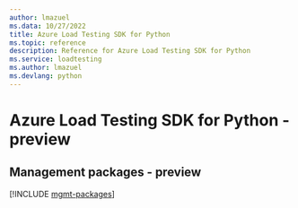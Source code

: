 ```yaml
---
author: lmazuel
ms.data: 10/27/2022
title: Azure Load Testing SDK for Python
ms.topic: reference
description: Reference for Azure Load Testing SDK for Python
ms.service: loadtesting
ms.author: lmazuel
ms.devlang: python
---
```

# Azure Load Testing SDK for Python - preview

## Management packages - preview
[!INCLUDE [mgmt-packages](load-testing-mgmt-index.md)]